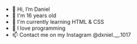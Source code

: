 - 👋 Hi, I’m Daniel
- 👀 I'm 16 years old
- 🌱 I'm currently learning HTML & CSS
- 💞️ I love programming
- 📫 Contact me on my Instagram @dxniel.__.1017

<!---
dxniel1017-GitHub/dxniel1017-GitHub is a ✨ special ✨ repository because its `README.md` (this file) appears on your GitHub profile.
You can click the Preview link to take a look at your changes.
--->
